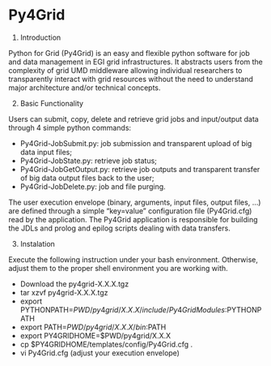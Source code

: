 Py4Grid
=======

1. Introduction

Python for Grid (Py4Grid) is an easy and flexible python software for job and data management in EGI grid infrastructures. It abstracts users from the complexity of grid UMD middleware allowing individual researchers to transparently interact with grid resources without the need to understand major architecture and/or technical concepts.

2. Basic Functionality

Users can submit, copy, delete and retrieve grid jobs and input/output data through 4 simple python commands: 
- Py4Grid-JobSubmit.py: job submission and transparent upload of big data input files;
- Py4Grid-JobState.py: retrieve job status;
- Py4Grid-JobGetOutput.py: retrieve job outputs and transparent transfer of big data output files back to the user;
- Py4Grid-JobDelete.py: job and file purging. 

The user execution envelope (binary, arguments, input files, output files, …) are defined through a simple “key=value” configuration file (Py4Grid.cfg) read by the application. The Py4Grid application is responsible for building the JDLs and prolog and epilog scripts dealing with data transfers. 

3. Instalation

Execute the following instruction under your bash environment. Otherwise, adjust them to the proper shell environment you are working with.
- Download the py4grid-X.X.X.tgz
- tar xzvf py4grid-X.X.X.tgz
- export PYTHONPATH=$PWD/py4grid/X.X.X/include/Py4GridModules:$PYTHONPATH
- export PATH=$PWD/py4grid/X.X.X/bin:$PATH
- export PY4GRIDHOME=$PWD/py4grid/X.X.X
- cp $PY4GRIDHOME/templates/config/Py4Grid.cfg .
- vi Py4Grid.cfg (adjust your execution envelope)
